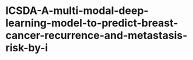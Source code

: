 # ICSDA-A-multi-modal-deep-learning-model-to-predict-breast-cancer-recurrence-and-metastasis-risk-by-i